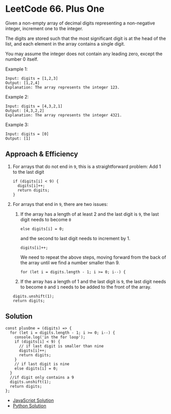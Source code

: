 # LeetCode 66. Plus One
Given a non-empty array of decimal digits representing a non-negative integer, increment one to the integer.

The digits are stored such that the most significant digit is at the head of the list, and each element in the array contains a single digit.

You may assume the integer does not contain any leading zero, except the number 0 itself.

 

Example 1:
```
Input: digits = [1,2,3]
Output: [1,2,4]
Explanation: The array represents the integer 123.
```
Example 2:
```
Input: digits = [4,3,2,1]
Output: [4,3,2,2]
Explanation: The array represents the integer 4321.
```
Example 3:
```
Input: digits = [0]
Output: [1]
```

## Approach & Efficiency
1. For arrays that do not end in `9`, this is a straightforward problem: Add 1 to the last digit
    ```
    if (digits[i] < 9) {
      digits[i]++;
      return digits;
    }
    ```
1. For arrays that end in `9`, there are two issues:
    1. If the array has a length of at least 2 and the last digit is `9`, the last digit needs to become `0`
        ```
        else digits[i] = 0;
        ```
        and the second to last digit needs to increment by 1. 
        ```
        digits[i]++;
        ```
        We need to repeat the above steps, moving forward from the back of the array until we find a number smaller than 9.
        ```
        for (let i = digits.length - 1; i >= 0; i--) {
        ```

    1. If the array has a length of 1 and the last digit is `9`, the last digit needs to become `0` and `1` needs to be added to the front of the array. 
    ```
    digits.unshift(1);
    return digits;
    ```

## Solution
```
const plusOne = (digits) => {
  for (let i = digits.length - 1; i >= 0; i--) {
    console.log('in the for loop');
    if (digits[i] < 9) {
      // if last digit is smaller than nine
      digits[i]++;
      return digits;
    }
    // if last digit is nine
    else digits[i] = 0;
  }
  //if digit only contains a 9
  digits.unshift(1);
  return digits;
};
```

- [JavaScript Solution](./plusOne.js)
- [Python Solution](../../../python/code_challenges/arrays/plus_one/README.md)